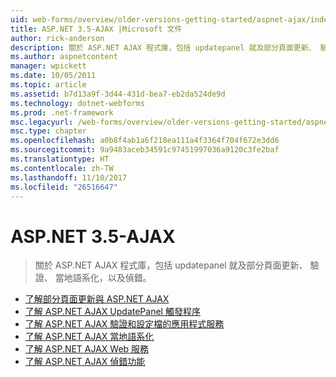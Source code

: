 ```yaml
---
uid: web-forms/overview/older-versions-getting-started/aspnet-ajax/index
title: ASP.NET 3.5-AJAX |Microsoft 文件
author: rick-anderson
description: 關於 ASP.NET AJAX 程式庫，包括 updatepanel 就及部分頁面更新、 驗證、 當地語系化，以及偵錯。
ms.author: aspnetcontent
manager: wpickett
ms.date: 10/05/2011
ms.topic: article
ms.assetid: b7d13a9f-3d44-431d-bea7-eb2da524de9d
ms.technology: dotnet-webforms
ms.prod: .net-framework
msc.legacyurl: /web-forms/overview/older-versions-getting-started/aspnet-ajax
msc.type: chapter
ms.openlocfilehash: a0b8f4ab1a6f218ea111a4f3364f704f672e3dd6
ms.sourcegitcommit: 9a9483aceb34591c97451997036a9120c3fe2baf
ms.translationtype: HT
ms.contentlocale: zh-TW
ms.lasthandoff: 11/10/2017
ms.locfileid: "26516647"
---
```

<a name="aspnet-35---ajax"></a>ASP.NET 3.5-AJAX
====================
> 關於 ASP.NET AJAX 程式庫，包括 updatepanel 就及部分頁面更新、 驗證、 當地語系化，以及偵錯。


- [了解部分頁面更新與 ASP.NET AJAX](understanding-partial-page-updates-with-asp-net-ajax.md)
- [了解 ASP.NET AJAX UpdatePanel 觸發程序](understanding-asp-net-ajax-updatepanel-triggers.md)
- [了解 ASP.NET AJAX 驗證和設定檔的應用程式服務](understanding-asp-net-ajax-authentication-and-profile-application-services.md)
- [了解 ASP.NET AJAX 當地語系化](understanding-asp-net-ajax-localization.md)
- [了解 ASP.NET AJAX Web 服務](understanding-asp-net-ajax-web-services.md)
- [了解 ASP.NET AJAX 偵錯功能](understanding-asp-net-ajax-debugging-capabilities.md)
